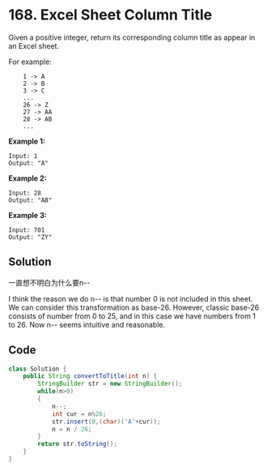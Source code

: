 # 168. Excel Sheet Column Title

Given a positive integer, return its corresponding column title as appear in an Excel sheet.

For example:

```
    1 -> A
    2 -> B
    3 -> C
    ...
    26 -> Z
    27 -> AA
    28 -> AB 
    ...
```

**Example 1:**

```
Input: 1
Output: "A"
```

**Example 2:**

```
Input: 28
Output: "AB"
```

**Example 3:**

```
Input: 701
Output: "ZY"
```



## Solution

一直想不明白为什么要n--

I think the reason we do n-- is that number 0 is not included in this sheet. We can consider this transformation as base-26. However, classic base-26 consists of number from 0 to 25, and in this case we have numbers from 1 to 26. Now n-- seems intuitive and reasonable.



## Code

```java
class Solution {
    public String convertToTitle(int n) {
        StringBuilder str = new StringBuilder();
        while(n>0)
        {
            n--;
            int cur = n%26;
            str.insert(0,(char)('A'+cur));
            n = n / 26;
        }
        return str.toString();
    }
}
```

